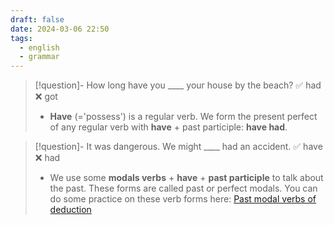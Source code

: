 ```yaml
---
draft: false
date: 2024-03-06 22:50
tags:
  - english
  - grammar
---
```


>[!question]- How long have you \____ your house by the beach?
>✅ had ❌ got
>- **Have** (='possess') is a regular verb. We form the present perfect of any regular verb with **have** + past participle: **have had**.

> [!question]- It was dangerous. We might \____ had an accident.
> ✅ have ❌ had
> - We use some **modals verbs** + **have** + **past participle** to talk about the past. These forms are called past or perfect modals. You can do some practice on these verb forms here: [Past modal verbs of deduction](https://test-english.com/grammar-points/b1-b2/past-modal-verbs/)


